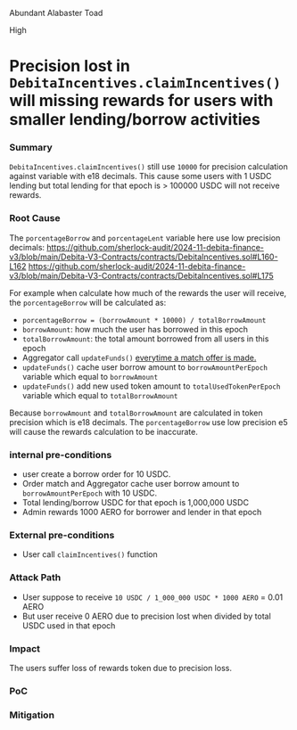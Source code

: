Abundant Alabaster Toad

High

# Precision lost in `DebitaIncentives.claimIncentives()` will missing rewards for users with smaller lending/borrow activities

### Summary

`DebitaIncentives.claimIncentives()` still use `10000` for precision calculation against variable with e18 decimals.
This cause some users with 1 USDC lending but total lending for that epoch is > 100000 USDC will not receive rewards.

### Root Cause

The `porcentageBorrow` and `porcentageLent` variable here use low precision decimals:
<https://github.com/sherlock-audit/2024-11-debita-finance-v3/blob/main/Debita-V3-Contracts/contracts/DebitaIncentives.sol#L160-L162>
<https://github.com/sherlock-audit/2024-11-debita-finance-v3/blob/main/Debita-V3-Contracts/contracts/DebitaIncentives.sol#L175>

For example when calculate how much of the rewards the user will receive, the `porcentageBorrow` will be calculated as:

- `porcentageBorrow = (borrowAmount * 10000) / totalBorrowAmount`
- `borrowAmount`: how much the user has borrowed in this epoch
- `totalBorrowAmount`: the total amount borrowed from all users in this epoch
- Aggregator call `updateFunds()` [everytime a match offer is made.](https://github.com/sherlock-audit/2024-11-debita-finance-v3/blob/main/Debita-V3-Contracts/contracts/DebitaV3Aggregator.sol#L631-L636)
- `updateFunds()` cache user borrow amount to `borrowAmountPerEpoch` variable which equal to `borrowAmount`
- `updateFunds()` add new used token amount to `totalUsedTokenPerEpoch` variable which equal to `totalBorrowAmount`

Because `borrowAmount` and `totalBorrowAmount` are calculated in token precision which is e18 decimals.
The `porcentageBorrow` use low precision e5 will cause the rewards calculation to be inaccurate.

### internal pre-conditions

- user create a borrow order for 10 USDC.
- Order match and Aggregator cache user borrow amount to `borrowAmountPerEpoch` with 10 USDC.
- Total lending/borrow USDC for that epoch is 1,000,000 USDC
- Admin rewards 1000 AERO for borrower and lender in that epoch

### External pre-conditions

- User call `claimIncentives()` function

### Attack Path

- User suppose to receive `10 USDC / 1_000_000 USDC * 1000 AERO` = 0.01 AERO
- But user receive 0 AERO due to precision lost when divided by total USDC used in that epoch

### Impact

The users suffer loss of rewards token due to precision loss.

### PoC

### Mitigation


